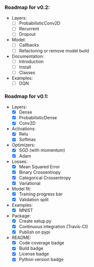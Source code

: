 ### Roadmap for v0.2:
- Layers:
    - [ ] ProbabilisticConv2D
    - [ ] Recurrent
    - [ ] Dropout
- Model:
    - [ ] Callbacks
    - [ ] Refactoring or remove model build
- Documentation:
    - [ ] Introduction
    - [ ] Install
    - [ ] Classes
- Examples:
    - [ ] DQN

### Roadmap for v0.1:
- Layers:
    - [x] Dense
    - [x] ProbabilisticDense
    - [x] Conv2D
- Activations:
    - [x] Relu
    - [x] Softmax
- Optimizers:
    - [x] SGD (with momentum)
    - [x] Adam
- Losses:
    - [x] Mean Squared Error
    - [x] Binary Crossentropy
    - [x] Categorical Crossentropy
    - [x] Variational
- Model fit:
    - [x] Training progress bar
    - [x] Validation split
- Examples:
    - [x] MNIST
- Package:
    - [x] Create setup.py
    - [x] Continuous integration (Travis-CI)
    - [x] Publish on pypi
- README:
    - [x] Code coverage badge
    - [x] Build badge
    - [x] License badge
    - [x] Python version badge
